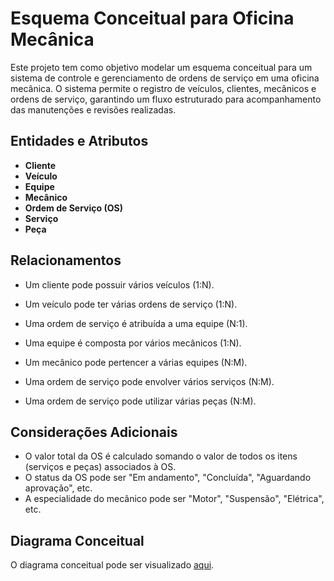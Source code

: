 # Esquema Conceitual para Oficina Mecânica

Este projeto tem como objetivo modelar um esquema conceitual para um sistema de controle e gerenciamento de ordens de serviço em uma oficina mecânica. O sistema permite o registro de veículos, clientes, mecânicos e ordens de serviço, garantindo um fluxo estruturado para acompanhamento das manutenções e revisões realizadas.

## Entidades e Atributos

- **Cliente**
- **Veículo**
- **Equipe**
- **Mecânico**
- **Ordem de Serviço (OS)**
- **Serviço**
- **Peça**

## Relacionamentos

- Um cliente pode possuir vários veículos (1:N).

- Um veículo pode ter várias ordens de serviço (1:N).

- Uma ordem de serviço é atribuída a uma equipe (N:1).

- Uma equipe é composta por vários mecânicos (1:N).

- Um mecânico pode pertencer a várias equipes (N:M).

- Uma ordem de serviço pode envolver vários serviços (N:M).

- Uma ordem de serviço pode utilizar várias peças (N:M).


## Considerações Adicionais

- O valor total da OS é calculado somando o valor de todos os itens (serviços e peças) associados à OS.
- O status da OS pode ser "Em andamento", "Concluída", "Aguardando aprovação", etc.
- A especialidade do mecânico pode ser "Motor", "Suspensão", "Elétrica", etc.

## Diagrama Conceitual

O diagrama conceitual pode ser visualizado [aqui](./Oficina%20Mecânica.png).